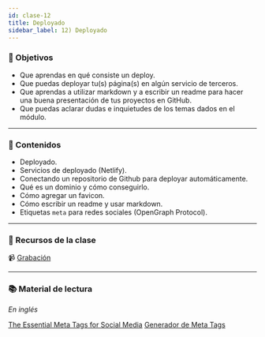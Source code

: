 ```yaml
---
id: clase-12
title: Deployado
sidebar_label: 12) Deployado
---
```


### 🏁 Objetivos

- Que aprendas en qué consiste un deploy.
- Que puedas deployar tu(s) página(s) en algún servicio de terceros.
- Que aprendas a utilizar markdown y a escribir un readme para hacer una buena presentación de tus proyectos en GitHub.
- Que puedas aclarar dudas e inquietudes de los temas dados en el módulo.

---

### 📝 Contenidos

- Deployado.
- Servicios de deployado (Netlify).
- Conectando un repositorio de Github para deployar automáticamente.
- Qué es un dominio y cómo conseguirlo.
- Cómo agregar un favicon.
- Cómo escribir un readme y usar markdown.
- Etiquetas `meta` para redes sociales (OpenGraph Protocol).

---

### 🚀 Recursos de la clase

📹 [Grabación]()

---

### 📚 Material de lectura

_En inglés_

[The Essential Meta Tags for Social Media](https://css-tricks.com/essential-meta-tags-social-media/)
[Generador de Meta Tags](https://metatags.io/)

